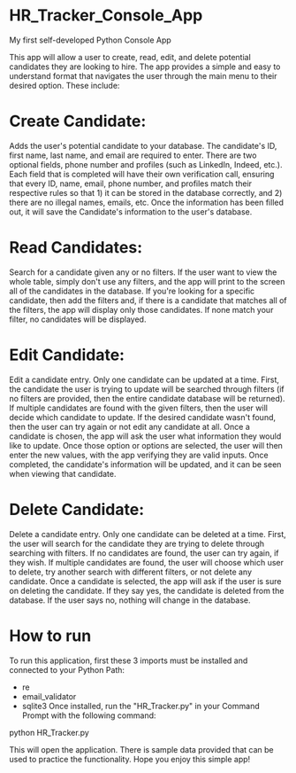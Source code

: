 # HR_Tracker_Console_App
My first self-developed Python Console App

This app will allow a user to create, read, edit, and delete potential candidates they are looking to hire. The app provides a simple and easy to understand format that navigates the user through the main menu to their desired option. These include:

# Create Candidate:
Adds the user's potential candidate to your database. The candidate's ID, first name, last name, and email are required to enter. There are two optional fields, phone number and profiles (such as LinkedIn, Indeed, etc.). Each field that is completed will have their own verification call, ensuring that every ID, name, email, phone number, and profiles match their respective rules so that 1) it can be stored in the database correctly, and 2) there are no illegal names, emails, etc. Once the information has been filled out, it will save the Candidate's information to the user's database.

# Read Candidates:
Search for a candidate given any or no filters. If the user want to view the whole table, simply don't use any filters, and the app will print to the screen all of the candidates in the database. If you're looking for a specific candidate, then add the filters and, if there is a candidate that matches all of the filters, the app will display only those candidates. If none match your filter, no candidates will be displayed.

# Edit Candidate:
Edit a candidate entry. Only one candidate can be updated at a time. First, the candidate the user is trying to update will be searched through filters (if no filters are provided, then the entire candidate database will be returned). If multiple candidates are found with the given filters, then the user will decide which candidate to update. If the desired candidate wasn't found, then the user can try again or not edit any candidate at all. Once a candidate is chosen, the app will ask the user what information they would like to update. Once those option or options are selected, the user will then enter the new values, with the app verifying they are valid inputs. Once completed, the candidate's information will be updated, and it can be seen when viewing that candidate.

# Delete Candidate:
Delete a candidate entry. Only one candidate can be deleted at a time. First, the user will search for the candidate they are trying to delete through searching with filters. If no candidates are found, the user can try again, if they wish. If multiple candidates are found, the user will choose which user to delete, try another search with different filters, or not delete any candidate. Once a candidate is selected, the app will ask if the user is sure on deleting the candidate. If they say yes, the candidate is deleted from the database. If the user says no, nothing will change in the database.

# How to run
To run this application, first these 3 imports must be installed and connected to your Python Path:
- re
- email_validator
- sqlite3
Once installed, run the "HR_Tracker.py" in your Command Prompt with the following command:

python HR_Tracker.py

This will open the application. There is sample data provided that can be used to practice the functionality. Hope you enjoy this simple app!
